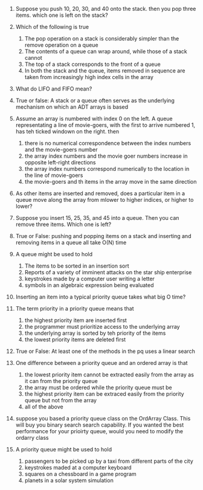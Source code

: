 1. Suppose you push 10, 20, 30, and 40 onto the stack.
    then you pop three items. which one is left on the stack?
    
2. Which of the following is true
    1. The pop operation on a stack is considerably simpler than the remove operation on a queue
    2. The contents of a queue can wrap around, while those of a stack cannot
    3. The top of a stack corresponds to the front of a queue
    4. In both the stack and the queue, items removed in sequence are taken from increasingly high index cells in the array
    
3. What do LIFO and FIFO mean?

4. True or false: A stack or a queue often serves as the underlying mechanism on which an ADT arrays is based

5. Assume an array is numbered with index 0 on the left. A queue representating a line of movie-goers, with the first to arrive numbered 1, has teh ticked windown on the right. then
    1. there is no numerical correspondence between the index numbers and the movie-goers number
    2. the array index numbers and the movie goer numbers increase in
    opposite left-right directions
    3. the array index numbers correspond numerically to the location in the line of movie-goers
    4. the movie-goers and th items in the array move in the same direction

6. As other items are inserted and removed, does a particular item in a queue move along the array from mlower to higher indices, or higher to lower?

7. Suppose you insert 15, 25, 35, and 45 into a queue. Then you can remove three items. Which one is left?

8. True or False: pushing and popping items on a stack and inserting and removing items in a queue all take O(N) time

9. A queue might be used to hold
    1. The items to be sorted in an insertion sort
    2. Reports of a variety of imminent attacks on the star ship enterprise
    3. keystrokes made by a computer user writing a letter
    4. symbols in an algebraic expression being evaluated
    
10. Inserting an item into a typical priority queue takes what big O time?

11. The term priority in a priority queue means that
    1. the highest priority item are inserted first
    2. the programmer must prioritize access to the underlying array
    3. the underlying array is sorted by teh priority of the items
    4. the lowest priority items are deleted first
    
12. True or False: At least one of the methods in the pq uses a linear search

13. One difference between a priority queue and an ordered array is that
    1. the lowest priority item cannot be extracted easily from the array as it can from the priority queue
    2. the array must be ordered while the priority queue must be
    3. the highest priority item can be extraced easily from the priority queue but not from the array
    4. all of the above
    
14. suppose you based a priority queue class on the OrdArray Class. This will buy you binary search search capability. If you wanted the best performance for your prioirty queue, would you need to modify the ordarry class

15. A priority queue might be used to hold
    1. passengers to be picked up by a taxi from different parts of the city
    2. keystrokes maded at a computer keyboard
    3. squares on a chessboard in a game program
    4. planets in a solar system simulation
